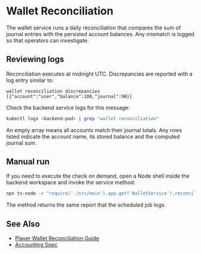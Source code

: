 # Wallet Reconciliation

The wallet service runs a daily reconciliation that compares the sum of journal
entries with the persisted account balances. Any mismatch is logged so that
operators can investigate.

## Reviewing logs

Reconciliation executes at midnight UTC. Discrepancies are reported with a log
entry similar to:

```
wallet reconciliation discrepancies [{"account":"user","balance":100,"journal":90}]
```

Check the backend service logs for this message:

```bash
kubectl logs <backend-pod> | grep "wallet reconciliation"
```

An empty array means all accounts match their journal totals. Any rows listed
indicate the account name, its stored balance and the computed journal sum.

## Manual run

If you need to execute the check on demand, open a Node shell inside the
backend workspace and invoke the service method:

```bash
npx ts-node -e "require('./src/main').app.get('WalletService').reconcile()" --workspace backend
```

The method returns the same report that the scheduled job logs.

## See Also
- [Player Wallet Reconciliation Guide](../player/wallet-reconciliation.md)
- [Accounting Spec](../accounting.md)

